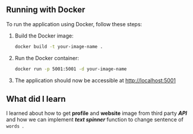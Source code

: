 ## Running with Docker

To run the application using Docker, follow these steps:

1. Build the Docker image:
    ```bash
    docker build -t your-image-name .
    ```
    

2. Run the Docker container:
    ```bash
    docker run -p 5001:5001 -d your-image-name
    ```

3. The application should now be accessible at [http://localhost:5001](http://localhost:5001)

## What did I learn
I learned about how to get **profile** and **website** image from third party ***API*** and how we can implement ***text spinner*** function to change sentence of `words
`.